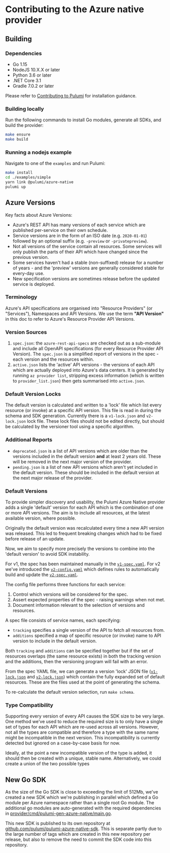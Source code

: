 # Contributing to the Azure native provider

## Building

### Dependencies

- Go 1.15
- NodeJS 10.X.X or later
- Python 3.6 or later
- .NET Core 3.1
- Gradle 7.0.2 or later

Please refer to [Contributing to Pulumi](https://github.com/pulumi/pulumi/blob/master/CONTRIBUTING.md) for installation
guidance.

### Building locally

Run the following commands to install Go modules, generate all SDKs, and build the provider:

```bash
make ensure
make build
```

### Running a nodejs example

Navigate to one of the `examples` and run Pulumi:

```bash
make install
cd ./examples/simple
yarn link @pulumi/azure-native
pulumi up
```

## Azure Versions

Key facts about Azure Versions:

- Azure's REST API has many versions of each service which are published per-service on their own schedule.
- Service versions are in the form of an ISO date (e.g. `2020-01-01`) followed by an optional suffix (e.g. `-preview` or `-privatepreview`).
- Not all versions of the service contain all resources. Some services will only publish the parts of their API which have changed since the previous version.
- Some services haven't had a stable (non-suffixed) release for a number of years - and the 'preview' versions are generally considered stable for every-day use.
- New specification versions are sometimes release before the updated service is deployed.

### Terminology

Azure's API specifications are organised into "Resource Providers" (or "Services"), Namespaces and API Versions. We use the term **"API Version"** in this doc to refer to Azure's Resource Provider API Versions.

### Version Sources

1. `spec.json`: the `azure-rest-api-specs` are checked out as a sub-module and include all OpenAPI specifications (for every Resource Provider API Version). The `spec.json` is a simplified report of versions in the spec - each version and the resources within.
2. `active.json` lists the 'active' API versions - the versions of each API which are actually deployed into Azure's data centers. It is generated by running `az provider list`, stripping excess information (which is written to `provider_list.json`) then gets summarised into `active.json`.

### Default Version Locks

The default version is calculated and written to a 'lock' file which list every resource (or invoke) at a specific API version. This file is read in during the schema and SDK generation. Currently there is a `v1-lock.json` and `v2-lock.json` lock file. These lock files should not be edited directly, but should be calculated by the versioner tool using a specific algorithm.

### Additional Reports

- `deprecated.json` is a list of API versions which are older than the versions included in the default version **and** at least 2 years old. These will be removed in the next major version of the provider.
- `pending.json` is a list of new API versions which aren't yet included in the default version. These should be included in the default version at the next major release of the provider.

### Default Versions

To provide simpler discovery and usability, the Pulumi Azure Native provider adds a single 'default' version for each API which is the combination of one or more API versions. The aim is to include all resources, at the latest available version, where possible.

Originally the default version was recalculated every time a new API version was released. This led to frequent breaking changes which had to be fixed before release of an update.

Now, we aim to specify more precisely the versions to combine into the 'default version' to avoid SDK instability.

For v1, the spec has been maintained manually in the [`v1-spec.yaml`](./versions/v1-spec.yaml). For v2 we've introduced the [`v2-config.yaml`](./versions/v2-config.yaml) which defines rules to automatically build and update the [`v2-spec.yaml`](./versions/v2-spec.yaml).

The config file performs three functions for each service:

1. Control which versions will be considered for the spec.
2. Assert expected properties of the spec - raising warnings when not met.
3. Document information relevant to the selection of versions and resources.

A spec file consists of service names, each specifying:

- `tracking` specifies a single version of the API to fetch all resources from.
- `additions` specified a map of specific resource (or invoke) name to API version to include in the default version.

Both `tracking` and `additions` can be specified together but if the set of resources overlaps (the same resource exists) in both the tracking version and the additions, then the versioning program will fail with an error.

From the spec YAML file, we can generate a version 'lock' JSON file ([`v1-lock.json`](./versions/v1-lock.json) and [`v2-lock.json`](./versions/v2-lock.json)) which contain the fully expanded set of default resources. These are the files used at the point of generating the schema.

To re-calculate the default version selection, run `make schema`.

### Type Compatibility

Supporting every version of every API causes the SDK size to be very large. One method we've used to reduce the required size is to only have a single set of types for each API which are re-used across all versions. However, not all the types are compatible and therefore a type with the same name might be incompatible in the next version. This incompatibility is currently detected but ignored on a case-by-case basis for now.

Ideally, at the point a new incompatible version of the type is added, it should then be created with a unique, stable name. Alternatively, we could create a union of the two possible types

## New Go SDK

As the size of the Go SDK is close to exceeding the limit of 512Mb, we've created a new SDK which we're publishing in parallel which defined a Go module per Azure namespace rather than a single root Go module. The additional go modules are auto-generated with the required dependencies in [provider/cmd/pulumi-gen-azure-native/main.go](./provider/cmd/pulumi-gen-azure-native/main.go#L312).

This new SDK is published to its own repository at [github.com/pulumi/pulumi-azure-native-sdk](https://github.com/pulumi/pulumi-azure-native-sdk). This is separate partly due to the large number of tags which are created in this new repository per release, but also to remove the need to commit the SDK code into this repository.
